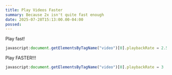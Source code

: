 ```yaml
---
title: Play Videos Faster
summary: Because 2x isn't quite fast enough
date: 2025-07-28T15:13:00.00-04:00
possed: 
---
```


Play fast!

```js
javascript:document.getElementsByTagName("video")[0].playbackRate = 2.5
```

Play FASTER!!!

```js
javascript:document.getElementsByTagName("video")[0].playbackRate = 3
```